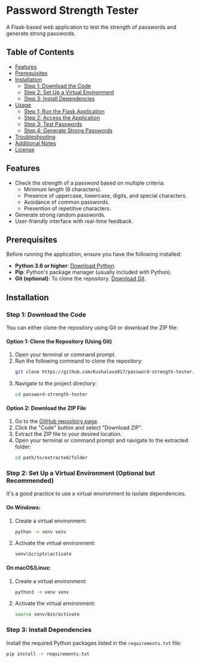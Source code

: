 # Password Strength Tester

A Flask-based web application to test the strength of passwords and generate strong passwords.

## Table of Contents
- [Features](#features)
- [Prerequisites](#prerequisites)
- [Installation](#installation)
  - [Step 1: Download the Code](#step-1-download-the-code)
  - [Step 2: Set Up a Virtual Environment](#step-2-set-up-a-virtual-environment)
  - [Step 3: Install Dependencies](#step-3-install-dependencies)
- [Usage](#usage)
  - [Step 1: Run the Flask Application](#step-1-run-the-flask-application)
  - [Step 2: Access the Application](#step-2-access-the-application)
  - [Step 3: Test Passwords](#step-3-test-passwords)
  - [Step 4: Generate Strong Passwords](#step-4-generate-strong-passwords)
- [Troubleshooting](#troubleshooting)
- [Additional Notes](#additional-notes)
- [License](#license)

## Features
- Check the strength of a password based on multiple criteria:
  - Minimum length (8 characters).
  - Presence of uppercase, lowercase, digits, and special characters.
  - Avoidance of common passwords.
  - Prevention of repetitive characters.
- Generate strong random passwords.
- User-friendly interface with real-time feedback.

## Prerequisites
Before running the application, ensure you have the following installed:

- **Python 3.6 or higher**: [Download Python](https://www.python.org/downloads/).
- **Pip**: Python's package manager (usually included with Python).
- **Git (optional)**: To clone the repository. [Download Git](https://git-scm.com/downloads).

## Installation

### Step 1: Download the Code
You can either clone the repository using Git or download the ZIP file:

#### Option 1: Clone the Repository (Using Git)
1. Open your terminal or command prompt.
2. Run the following command to clone the repository:
    ```bash
    git clone https://github.com/Kushalava917/password-strength-tester.git
    ```
3. Navigate to the project directory:
    ```bash
    cd password-strength-tester
    ```

#### Option 2: Download the ZIP File
1. Go to the [GitHub repository page](https://github.com/Kushalava917/password-strength-tester).
2. Click the "Code" button and select "Download ZIP".
3. Extract the ZIP file to your desired location.
4. Open your terminal or command prompt and navigate to the extracted folder:
    ```bash
    cd path/to/extracted/folder
    ```

### Step 2: Set Up a Virtual Environment (Optional but Recommended)
It's a good practice to use a virtual environment to isolate dependencies.

#### On Windows:
1. Create a virtual environment:
    ```bash
    python -m venv venv
    ```
2. Activate the virtual environment:
    ```bash
    venv\Scripts\activate
    ```

#### On macOS/Linux:
1. Create a virtual environment:
    ```bash
    python3 -m venv venv
    ```
2. Activate the virtual environment:
    ```bash
    source venv/bin/activate
    ```

### Step 3: Install Dependencies
Install the required Python packages listed in the `requirements.txt` file:

```bash
pip install -r requirements.txt

